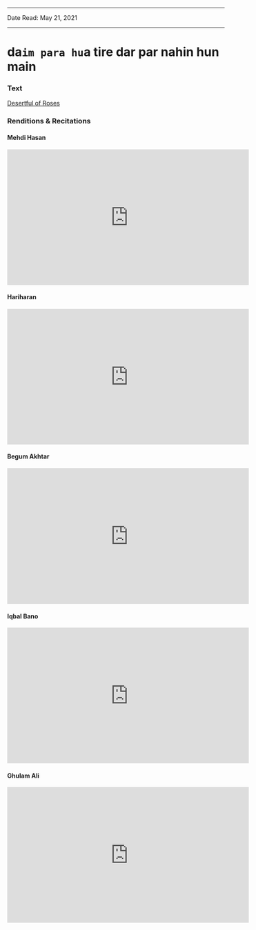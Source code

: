***
Date Read: May 21, 2021
***

# da`im para hu`a tire dar par nahin hun main

### Text
[Desertful of Roses](http://www.columbia.edu/itc/mealac/pritchett/00ghalib/110/index_110.htm)

### Renditions & Recitations

#### Mehdi Hasan

<iframe width="560" height="315" src="https://www.youtube.com/embed/0lTtncba1iM" title="YouTube video player" frameborder="0" allow="accelerometer; autoplay; clipboard-write; encrypted-media; gyroscope; picture-in-picture" allowfullscreen></iframe>

#### Hariharan

<iframe width="560" height="315" src="https://www.youtube.com/embed/QDoMwOxU6n0" title="YouTube video player" frameborder="0" allow="accelerometer; autoplay; clipboard-write; encrypted-media; gyroscope; picture-in-picture" allowfullscreen></iframe>

#### Begum Akhtar

<iframe width="560" height="315" src="https://www.youtube.com/embed/T0hM_8g5YFU" title="YouTube video player" frameborder="0" allow="accelerometer; autoplay; clipboard-write; encrypted-media; gyroscope; picture-in-picture" allowfullscreen></iframe>

#### Iqbal Bano

<iframe width="560" height="315" src="https://www.youtube.com/embed/_OV_XzZlLe4" title="YouTube video player" frameborder="0" allow="accelerometer; autoplay; clipboard-write; encrypted-media; gyroscope; picture-in-picture" allowfullscreen></iframe>

#### Ghulam Ali

<iframe width="560" height="315" src="https://www.youtube.com/embed/37-XxiYQzq0" title="YouTube video player" frameborder="0" allow="accelerometer; autoplay; clipboard-write; encrypted-media; gyroscope; picture-in-picture" allowfullscreen></iframe>

